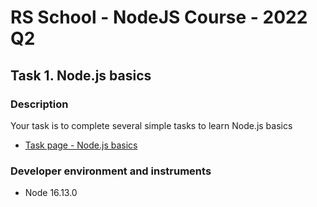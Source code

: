 # RS School - NodeJS Course - 2022 Q2

## Task 1. Node.js basics

### Description
Your task is to complete several simple tasks to learn Node.js basics
- [Task page - Node.js basics](https://github.com/AlreadyBored/nodejs-assignments/blob/main/assignments/nodejs-basics/assignment.md)

### Developer environment and instruments
- Node 16.13.0